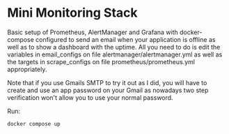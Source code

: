 # Mini Monitoring Stack

Basic setup of Prometheus, AlertManager and Grafana with docker-compose configured to send an email when your application is offline as well as to show a dashboard with the uptime.
All you need to do is edit the variables in email_configs on file alertmanager/alertmanager.yml as well as the targets in scrape_configs on file prometheus/prometheus.yml appropriately.

Note that if you use Gmails SMTP to try it out as I did, you will have to create and use an app password on your Gmail as nowadays two step verification won't allow you to use your normal password.

Run:
```
docker compose up
```
